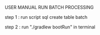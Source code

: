 USER MANUAL RUN BATCH PROCESSING 

step 1 : run script sql create table batch 

step 2 : run "./gradlew bootRun" in terminal
